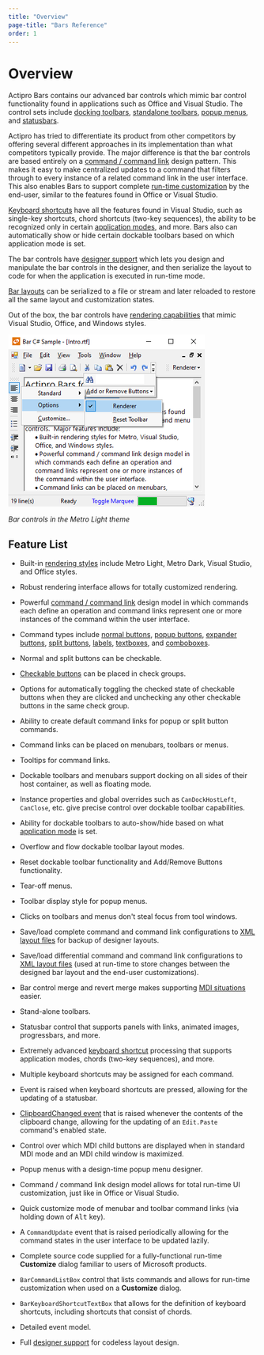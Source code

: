 ```yaml
---
title: "Overview"
page-title: "Bars Reference"
order: 1
---
```

# Overview

Actipro Bars contains our advanced bar controls which mimic bar control functionality found in applications such as Office and Visual Studio.  The control sets include [docking toolbars](controls/dockable-toolbars.md), [standalone toolbars](controls/standalone-toolbars.md), [popup menus](controls/popup-menus.md), and [statusbars](controls/status-bars.md).

Actipro has tried to differentiate its product from other competitors by offering several different approaches in its implementation than what competitors typically provide.  The major difference is that the bar controls are based entirely on a [command / command link](commands/index.md) design pattern.  This makes it easy to make centralized updates to a command that filters through to every instance of a related command link in the user interface.  This also enables Bars to support complete [run-time customization](run-time-customization.md) by the end-user, similar to the features found in Office or Visual Studio.

[Keyboard shortcuts](keyboard-shortcuts.md) have all the features found in Visual Studio, such as single-key shortcuts, chord shortcuts (two-key sequences), the ability to be recognized only in certain [application modes](application-modes.md), and more.  Bars also can automatically show or hide certain dockable toolbars based on which application mode is set.

The bar controls have [designer support](designer/index.md) which lets you design and manipulate the bar controls in the designer, and then serialize the layout to code for when the application is executed in run-time mode.

[Bar layouts](layouts.md) can be serialized to a file or stream and later reloaded to restore all the same layout and customization states.

Out of the box, the bar controls have [rendering capabilities](extensible-rendering.md) that mimic Visual Studio, Office, and Windows styles.

![Screenshot](images/bar-test-app.png)

*Bar controls in the Metro Light theme*

## Feature List

- Built-in [rendering styles](extensible-rendering.md) include Metro Light, Metro Dark, Visual Studio, and Office styles.

- Robust rendering interface allows for totally customized rendering.

- Powerful [command / command link](commands/index.md) design model in which commands each define an operation and command links represent one or more instances of the command within the user interface.

- Command types include [normal buttons](commands/buttons.md), [popup buttons](commands/popupbuttons.md), [expander buttons](commands/expander-buttons.md), [split buttons](commands/splitbuttons.md), [labels](commands/labels.md), [textboxes](commands/textboxes.md), and [comboboxes](commands/comboboxes.md).

- Normal and split buttons can be checkable.

- [Checkable buttons](checkable-buttons.md) can be placed in check groups.

- Options for automatically toggling the checked state of checkable buttons when they are clicked and unchecking any other checkable buttons in the same check group.

- Ability to create default command links for popup or split button commands.

- Command links can be placed on menubars, toolbars or menus.

- Tooltips for command links.

- Dockable toolbars and menubars support docking on all sides of their host container, as well as floating mode.

- Instance properties and global overrides such as `CanDockHostLeft`, `CanClose`, etc. give precise control over dockable toolbar capabilities.

- Ability for dockable toolbars to auto-show/hide based on what [application mode](application-modes.md) is set.

- Overflow and flow dockable toolbar layout modes.

- Reset dockable toolbar functionality and Add/Remove Buttons functionality.

- Tear-off menus.

- Toolbar display style for popup menus.

- Clicks on toolbars and menus don't steal focus from tool windows.

- Save/load complete command and command link configurations to [XML layout files](layouts.md) for backup of designer layouts.

- Save/load differential command and command link configurations to [XML layout files](layouts.md) (used at run-time to store changes between the designed bar layout and the end-user customizations).

- Bar control merge and revert merge makes supporting [MDI situations](working-with-mdi.md) easier.

- Stand-alone toolbars.

- Statusbar control that supports panels with links, animated images, progressbars, and more.

- Extremely advanced [keyboard shortcut](keyboard-shortcuts.md) processing that supports application modes, chords (two-key sequences), and more.

- Multiple keyboard shortcuts may be assigned for each command.

- Event is raised when keyboard shortcuts are pressed, allowing for the updating of a statusbar.

- [ClipboardChanged event](clipboard-change-notification.md) that is raised whenever the contents of the clipboard change, allowing for the updating of an `Edit.Paste` command's enabled state.

- Control over which MDI child buttons are displayed when in standard MDI mode and an MDI child window is maximized.

- Popup menus with a design-time popup menu designer.

- Command / command link design model allows for total run-time UI customization, just like in Office or Visual Studio.

- Quick customize mode of menubar and toolbar command links (via holding down of <kbd>Alt</kbd> key).

- A `CommandUpdate` event that is raised periodically allowing for the command states in the user interface to be updated lazily.

- Complete source code supplied for a fully-functional run-time **Customize** dialog familiar to users of Microsoft products.

- `BarCommandListBox` control that lists commands and allows for run-time customization when used on a **Customize** dialog.

- `BarKeyboardShortcutTextBox` that allows for the definition of keyboard shortcuts, including shortcuts that consist of chords.

- Detailed event model.

- Full [designer support](designer/index.md) for codeless layout design.
